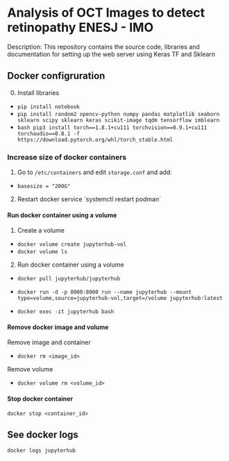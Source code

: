 # Analysis of OCT Images to detect retinopathy ENESJ - IMO

Description: This repository contains the source code, libraries and documentation for setting up the web server using Keras TF and Sklearn


## Docker configruration

0. Install libraries 
+ `pip install notebook`
+ `pip install random2 opencv-python numpy pandas matplotlib seaborn sklearn scipy sklearn keras scikit-image tqdm tensorflow imblearn`
+ ```bash pip3 install torch==1.8.1+cu111 torchvision==0.9.1+cu111 torchaudio==0.8.1 -f https://download.pytorch.org/whl/torch_stable.html ```

### Increase size of docker containers 

1. Go to `/etc/containers` and edit `storage.conf` and add:   
  + `basesize = "200G"`

2. Restart docker service 
  ´systemctl restart podman´


#### Run docker container using a volume


1. Create a volume

+ `docker volume create jupyterhub-vol`
+ `docker volume ls`

2. Run docker container using a volume

+ `docker pull jupyterhub/jupyterhub`

+ `docker run -d -p 8000:8000 run --name jupyterhub --mount type=volume,source=jupyterhub-vol,target=/volume jupyterhub:latest`
+ `docker exec -it jupyterhub bash`

#### Remove docker image and volume

Remove image and container

+ `docker rm <image_id>`

Remove volume

+ `docker volume rm <volume_id>`

#### Stop docker container

`docker stop <container_id>`

## See docker logs
`docker logs jupyterhub`
